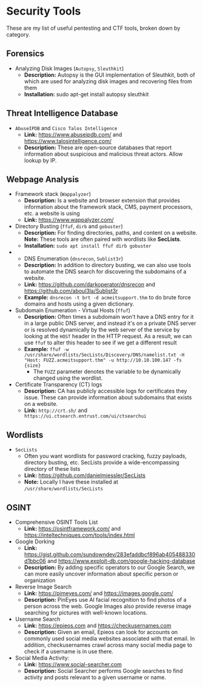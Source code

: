 # Security Tools

These are my list of useful pentesting and CTF tools, broken down by category.

## Forensics

* Analyzing Disk Images (`Autopsy`, `Sleuthkit`)
  * **Description:** Autopsy is the GUI implementation of Sleuthkit, both of which are used for analyzing disk images and recovering files from them
  * **Installation:** sudo apt-get install autopsy sleuthkit

## Threat Intelligence Database

* `AbuseIPDB` and `Cisco Talos Intelligence`
  * **Link:** <https://www.abuseipdb.com/> and  <https://www.talosintelligence.com/>
  * **Description:** These are open-source databases that report information about suspicious and malicious threat actors. Allow lookup by IP.

## Webpage Analysis

* Framework stack (`Wappalyzer`)
  *  **Description:** Is a website and browser extension that provides information about the framework stack, CMS, payment processors, etc. a website is using
  *  **Link:** <https://www.wappalyzer.com/>
* Directory Busting (`ffuf`, `dirb` and `gobuster`)
  * **Description:** For finding directories, paths, and content on a website. **Note:** These tools are often paired with wordlists like **SecLists**.
  * **Installation:** `sudo apt install ffuf dirb gobuster`
* * DNS Enumeration (`dnsrecon`, `Sublist3r`)
  * **Description:** In addition to directory busting, we can also use tools to automate the DNS search for discovering the subdomains of a website. 
  * **Link:** <https://github.com/darkoperator/dnsrecon> and <https://github.com/aboul3la/Sublist3r>
  * **Example:** `dnsrecon -t brt -d acmeitsupport.thm` to do brute force domains and hosts using a given dictionary.
* Subdomain Enumeration - Virtual Hosts (`ffuf`)
  * **Description:** Often times a subdomain won't have a DNS entry for it in a large public DNS server, and instead it's on a private DNS server or is resolved dynamically by the web server of the service by looking at the `HOST` header in the HTTP request. As a result, we can use `ffuf` to alter this header to see if we get a different result
  * **Example:** `ffuf -w /usr/share/wordlists/SecLists/Discovery/DNS/namelist.txt -H "Host: FUZZ.acmeitsupport.thm" -u http://10.10.100.147 -fs {size}`
    * The `FUZZ` parameter denotes the variable to be dynamically changed using the wordlist.
* Certificate Transparency (CT) logs
  * **Description:** CA has publicly accessible logs for certificates they issue. These can provide information about subdomains that exists on a website.
  * **Link:** `http://crt.sh/` and ` https://ui.ctsearch.entrust.com/ui/ctsearchui`


## Wordlists

* `SecLists`
  * Often you want wordlists for password cracking, fuzzy payloads, directory busting, etc. SecLists provide a wide-encompassing directory of these lists
  * **Link:** <https://github.com/danielmiessler/SecLists>
  * **Note:** Locally I have these installed at `/usr/share/wordlists/SecLists`

## OSINT

* Comprehensive OSINT Tools List
  * **Link:** <https://osintframework.com/> and <https://inteltechniques.com/tools/index.html>
* Google Dorking
  * **Link:** <https://gist.github.com/sundowndev/283efaddbcf896ab405488330d1bbc06> and <https://www.exploit-db.com/google-hacking-database>
  * **Description:** By adding specific operators to our Google Search, we can more easily uncover information about specific person or organization
* Reverse Image Search
  * **Link:** <https://pimeyes.com/> and <https://images.google.com/>
  * **Description:** PinEyes use AI facial recognition to find photos of a person across the web. Google Images also provide reverse image searching for pictures with well-known locations.
* Username Search
  * **Link:** <https://epieos.com> and <https://checkusernames.com>
  * **Description:** Given an email, Epieos can look for accounts on commonly used social media websites associated with that email. In addition, checkusernames crawl across many social media page to check if a username is in use there.
* Social Media Activity: 
  * **Link:** <https://www.social-searcher.com>
  * **Description:** Social Searcher performs Google searches to find activity and posts relevant to a given username or name.